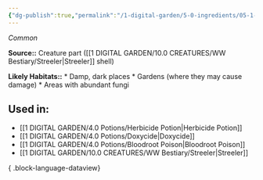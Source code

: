 ```yaml
---
{"dg-publish":true,"permalink":"/1-digital-garden/5-0-ingredients/05-1-creatures/powdered-streeler-shell/","tags":["ingredient","common"]}
---
```


*Common*

**Source::** Creature part ([[1 DIGITAL GARDEN/10.0 CREATURES/WW Bestiary/Streeler\|Streeler]] shell)

**Likely Habitats::** * Damp, dark places * Gardens (where they may cause damage) * Areas with abundant fungi

## Used in:

- [[1 DIGITAL GARDEN/4.0 Potions/Herbicide Potion\|Herbicide Potion]]
- [[1 DIGITAL GARDEN/4.0 Potions/Doxycide\|Doxycide]]
- [[1 DIGITAL GARDEN/4.0 Potions/Bloodroot Poison\|Bloodroot Poison]]
- [[1 DIGITAL GARDEN/10.0 CREATURES/WW Bestiary/Streeler\|Streeler]]

{ .block-language-dataview}

